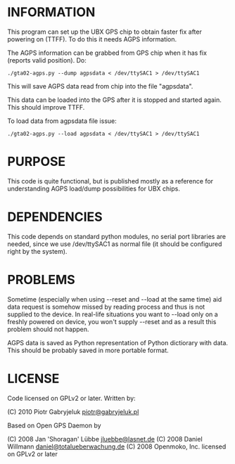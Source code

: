INFORMATION
===========

This program can set up the UBX GPS chip to obtain
faster fix after powering on (TTFF). To do this it
needs AGPS information.

The AGPS information can be grabbed from GPS chip
when it has fix (reports valid position). Do:

    ./gta02-agps.py --dump agpsdata < /dev/ttySAC1 > /dev/ttySAC1

This will save AGPS data read from chip into the
file "agpsdata".

This data can be loaded into the GPS after it is
stopped and started again. This should improve TTFF.

To load data from agpsdata file issue:

    ./gta02-agps.py --load agpsdata < /dev/ttySAC1 > /dev/ttySAC1

PURPOSE
=======

This code is quite functional, but is published
mostly as a reference for understanding AGPS
load/dump possibilities for UBX chips.

DEPENDENCIES
============

This code depends on standard python modules,
no serial port libraries are needed, since we
use /dev/ttySAC1 as normal file (it should be
configured right by the system).

PROBLEMS
========

Sometime (especially when using --reset and
--load at the same time) aid data request is
somehow missed by reading process and thus is
not supplied to the device. In real-life
situations you want to --load only on a freshly
powered on device, you won't supply --reset
and as a result this problem should not happen.

AGPS data is saved as Python representation of
Python dictiorary with data. This should be
probably saved in more portable format.

LICENSE
=======

Code licensed on GPLv2 or later. Written by:

(C) 2010 Piotr Gabryjeluk <piotr@gabryjeluk.pl>

Based on Open GPS Daemon by

(C) 2008 Jan 'Shoragan' Lübbe <jluebbe@lasnet.de>
(C) 2008 Daniel Willmann <daniel@totalueberwachung.de>
(C) 2008 Openmoko, Inc.
licensed on GPLv2 or later

